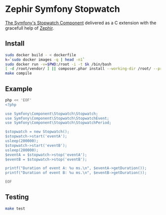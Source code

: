 Zephir Symfony Stopwatch
========================

[The Symfony's Stopwatch Component](http://symfony.com/doc/current/components/stopwatch.html) delivered as a C extension with the gracefull help of [Zephir](http://zephir-lang.com/).

Install
-------

```bash
sudo docker build - < dockerfile
k=`sudo docker images -q | head -n1`
sudo docker run -v=$PWD:/root -i -t $k /bin/bash
[ -d /root/vendor/ ] || composer.phar install --working-dir /root/ --prefer-source
make compile
```

Example
-------

```bash
php << 'EOF'
<?php

use Symfony\Component\Stopwatch\Stopwatch;
use Symfony\Component\Stopwatch\StopwatchEvent;
use Symfony\Component\Stopwatch\StopwatchPeriod;

$stopwatch = new Stopwatch();
$stopwatch->start('eventA');
usleep(200000);
$stopwatch->start('eventB');
usleep(200000);
$eventA = $stopwatch->stop('eventA');
$eventB = $stopwatch->stop('eventB');

printf("Duration of event A: %u ms.\n", $eventA->getDuration());
printf("Duration of event B: %u ms.\n", $eventB->getDuration());

EOF
```

Testing
-------

```bash
make test
```
